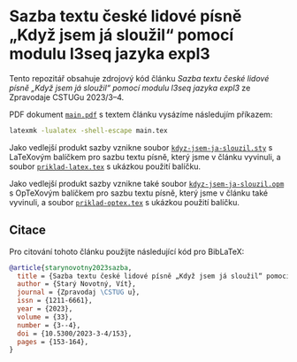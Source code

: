 # Sazba textu české lidové písně „Když jsem já sloužil“ pomocí modulu l3seq jazyka expl3

Tento repozitář obsahuje zdrojový kód článku *Sazba textu české lidové písně
„Když jsem já sloužil“ pomocí modulu l3seq jazyka expl3* ze Zpravodaje CSTUGu
2023/3–4.

PDF dokument [`main.pdf`][1] s textem článku vysázíme následujím příkazem:

``` bash
latexmk -lualatex -shell-escape main.tex
```

Jako vedlejší produkt sazby vznikne soubor [`kdyz-jsem-ja-slouzil.sty`][2]
s LaTeXovým balíčkem pro sazbu textu písně, který jsme v článku vyvinuli,
a soubor [`priklad-latex.tex`][3] s ukázkou použití balíčku.

Jako vedlejší produkt sazby vznikne také soubor [`kdyz-jsem-ja-slouzil.opm`][4]
s OpTeXovým balíčkem pro sazbu textu písně, který jsme v článku také vyvinuli,
a soubor [`priklad-optex.tex`][5] s ukázkou použití balíčku.

 [1]: https://github.com/Witiko/typesetting-czech-folksong-with-l3seq/releases/download/latest/main.pdf
 [2]: https://github.com/Witiko/typesetting-czech-folksong-with-l3seq/releases/download/latest/kdyz-jsem-ja-slouzil.sty
 [3]: https://github.com/Witiko/typesetting-czech-folksong-with-l3seq/releases/download/latest/priklad-latex.tex
 [4]: https://github.com/Witiko/typesetting-czech-folksong-with-l3seq/releases/download/latest/kdyz-jsem-ja-slouzil.opm
 [5]: https://github.com/Witiko/typesetting-czech-folksong-with-l3seq/releases/download/latest/priklad-optex.tex

## Citace

Pro citování tohoto článku použijte následující kód pro BibLaTeX:

``` bib
@article{starynovotny2023sazba,
  title = {Sazba textu české lidové písně „Když jsem já sloužil“ pomocí modulu l3seq jazyka expl3},
  author = {Starý Novotný, Vít},
  journal = {Zpravodaj \CSTUG u},
  issn = {1211-6661},
  year = {2023},
  volume = {33},
  number = {3--4},
  doi = {10.5300/2023-3-4/153},
  pages = {153-164},
}
```
